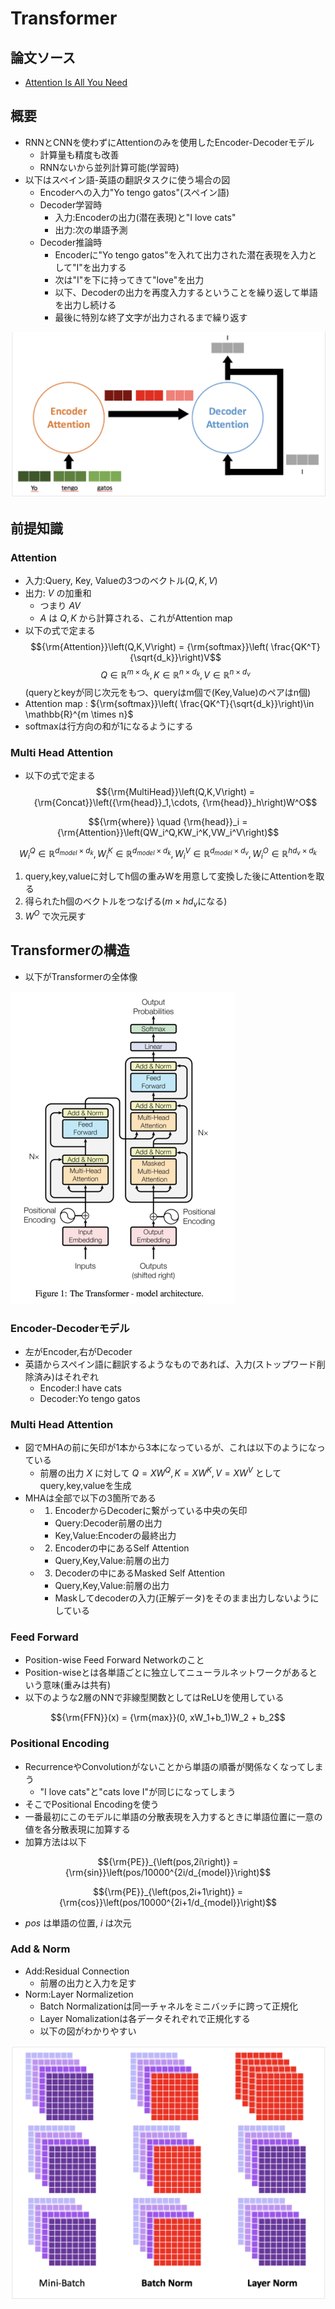 # Transformer
## 論文ソース
  - [Attention Is All You Need](https://arxiv.org/abs/1706.03762)

## 概要
  - RNNとCNNを使わずにAttentionのみを使用したEncoder-Decoderモデル
    - 計算量も精度も改善
    - RNNないから並列計算可能(学習時) 
  - 以下はスペイン語-英語の翻訳タスクに使う場合の図
    - Encoderへの入力"Yo tengo gatos"(スペイン語)
    - Decoder学習時
      - 入力:Encoderの出力(潜在表現)と"I love cats"
      - 出力:次の単語予測
    - Decoder推論時
      - Encoderに"Yo tengo gatos"を入れて出力された潜在表現を入力として"I"を出力する
      - 次は"I"を下に持ってきて"love"を出力 
      - 以下、Decoderの出力を再度入力するということを繰り返して単語を出力し続ける
      - 最後に特別な終了文字が出力されるまで繰り返す 

![transformer_1](./image/transformer_1.png)


## 前提知識

### Attention
  - 入力:Query, Key, Valueの3つのベクトル($Q,K,V$)
  - 出力: $V$ の加重和
    - つまり $AV$ 
    - $A$ は $Q,K$ から計算される、これがAttention map
  - 以下の式で定まる
$${\rm{Attention}}\left(Q,K,V\right) = {\rm{softmax}}\left( \frac{QK^T}{\sqrt{d_k}}\right)V$$ 
$$Q \in \mathbb{R}^{m\times d_k}, K \in \mathbb{R}^{ n \times d_k}, V \in \mathbb{R} ^ {n \times d_v}$$
(queryとkeyが同じ次元をもつ、queryはm個で(Key,Value)のペアはn個)
  - Attention map : ${\rm{softmax}}\left( \frac{QK^T}{\sqrt{d_k}}\right)\in \mathbb{R}^{m \times n}$
  - softmaxは行方向の和が1になるようにする
### Multi Head Attention
  - 以下の式で定まる
$${\rm{MultiHead}}\left(Q,K,V\right) = {\rm{Concat}}\left({\rm{head}}_1,\cdots, {\rm{head}}_h\right)W^O$$

$${\rm{where}} \quad {\rm{head}}_i = {\rm{Attention}}\left(QW_i^Q,KW_i^K,VW_i^V\right)$$

$$W_i^Q \in \mathbb{R}^{d_{model}\times d_k},W_i^K \in \mathbb{R}^{d_{model}\times d_k},W_i^V \in \mathbb{R}^{d_{model}\times d_v},W_i^O \in \mathbb{R}^{hd_v\times d_k}$$

  1.  query,key,valueに対してh個の重みWを用意して変換した後にAttentionを取る
  2. 得られたh個のベクトルをつなげる($m\times hd_v$になる)
  3. $W^O$ で次元戻す


## Transformerの構造
  - 以下がTransformerの全体像

![transformer_2](./image/transformer_2.png)

### Encoder-Decoderモデル
  - 左がEncoder,右がDecoder
  - 英語からスペイン語に翻訳するようなものであれば、入力(ストップワード削除済み)はそれぞれ
    - Encoder:I have cats
    - Decoder:Yo tengo gatos
### Multi Head Attention
  - 図でMHAの前に矢印が1本から3本になっているが、これは以下のようになっている
    - 前層の出力 $X$ に対して $Q=XW^Q,K=XW^K,V=XW^V$ としてquery,key,valueを生成 
  - MHAは全部で以下の3箇所である
    - 1. EncoderからDecoderに繋がっている中央の矢印
      - Query:Decoder前層の出力
      - Key,Value:Encoderの最終出力
    - 2. Encoderの中にあるSelf Attention
      - Query,Key,Value:前層の出力 
    - 3. Decoderの中にあるMasked Self Attention
      - Query,Key,Value:前層の出力 
      - Maskしてdecoderの入力(正解データ)をそのまま出力しないようにしている

### Feed Forward
  - Position-wise Feed Forward Networkのこと
  - Position-wiseとは各単語ごとに独立してニューラルネットワークがあるという意味(重みは共有)
  - 以下のような2層のNNで非線型関数としてはReLUを使用している

$${\rm{FFN}}(x) = {\rm{max}}(0, xW_1+b_1)W_2 + b_2$$

### Positional Encoding
  - RecurrenceやConvolutionがないことから単語の順番が関係なくなってしまう
    - "I love cats"と"cats love I"が同じになってしまう
  - そこでPositional Encodingを使う
  - 一番最初にこのモデルに単語の分散表現を入力するときに単語位置に一意の値を各分散表現に加算する
  - 加算方法は以下


  $${\rm{PE}}_{\left(pos,2i\right)} = {\rm{sin}}\left(pos/10000^{2i/d_{model}}\right)$$


  $${\rm{PE}}_{\left(pos,2i+1\right)} = {\rm{cos}}\left(pos/10000^{2i+1/d_{model}}\right)$$


  - $pos$ は単語の位置, $i$ は次元
### Add & Norm
  - Add:Residual Connection
    - 前層の出力と入力を足す
  - Norm:Layer Normalizetion 
    - Batch Normalizationは同一チャネルをミニバッチに跨って正規化
    - Layer Nomalizationは各データそれぞれで正規化する
    - 以下の図がわかりやすい

![transformer_3](./image/transformer_3.png)